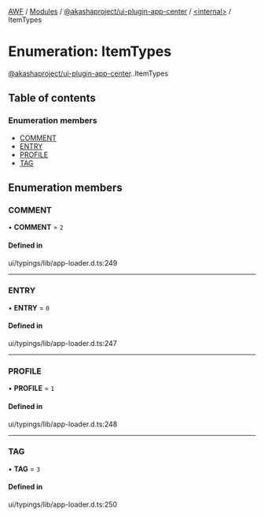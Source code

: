 [AWF](../README.md) / [Modules](../modules.md) / [@akashaproject/ui-plugin-app-center](../modules/akashaproject_ui_plugin_app_center.md) / [<internal\>](../modules/akashaproject_ui_plugin_app_center._internal_.md) / ItemTypes

# Enumeration: ItemTypes

[@akashaproject/ui-plugin-app-center](../modules/akashaproject_ui_plugin_app_center.md).[<internal>](../modules/akashaproject_ui_plugin_app_center._internal_.md).ItemTypes

## Table of contents

### Enumeration members

- [COMMENT](akashaproject_ui_plugin_app_center._internal_.ItemTypes.md#comment)
- [ENTRY](akashaproject_ui_plugin_app_center._internal_.ItemTypes.md#entry)
- [PROFILE](akashaproject_ui_plugin_app_center._internal_.ItemTypes.md#profile)
- [TAG](akashaproject_ui_plugin_app_center._internal_.ItemTypes.md#tag)

## Enumeration members

### COMMENT

• **COMMENT** = `2`

#### Defined in

ui/typings/lib/app-loader.d.ts:249

___

### ENTRY

• **ENTRY** = `0`

#### Defined in

ui/typings/lib/app-loader.d.ts:247

___

### PROFILE

• **PROFILE** = `1`

#### Defined in

ui/typings/lib/app-loader.d.ts:248

___

### TAG

• **TAG** = `3`

#### Defined in

ui/typings/lib/app-loader.d.ts:250
